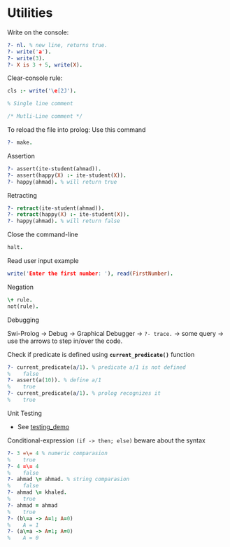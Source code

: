 # Utilities

Write on the console:

```prolog
?- nl. % new line, returns true.
?- write('a').
?- write(3).
?- X is 3 + 5, write(X).
```

Clear-console rule:

```prolog
cls :- write('\e[2J').
```

```prolog
% Single line comment 
```

```prolog
/* Mutli-Line comment */
```

To reload the file into prolog: Use this command
```prolog
?- make.
```

Assertion

```prolog
?- assert(ite-student(ahmad)).
?- assert(happy(X) :- ite-student(X)).
?- happy(ahmad). % will return true
```

Retracting

```prolog
?- retract(ite-student(ahmad)).
?- retract(happy(X) :- ite-student(X)).
?- happy(ahmad). % will return false
```


Close the command-line

```prolog
halt.
```


Read user input example

```prolog
write('Enter the first number: '), read(FirstNumber).
```

Negation

```prolog
\+ rule.
not(rule).

```

Debugging
    
Swi-Prolog -> Debug -> Graphical Debugger -> `?- trace.` -> some query -> use the arrows to step in/over the code.


Check if predicate is defined using **`current_predicate()`** function

```prolog
?- current_predicate(a/1). % predicate a/1 is not defined
%    false
?- assert(a(10)). % define a/1
%    true
?- current_predicate(a/1). % prolog recognizes it
%    true
```

Unit Testing

- See [testing_demo](/testing_demo)

Conditional-expression `(if -> then; else)` beware about the syntax

```prolog
?- 3 =\= 4 % numeric comparasion
%    true
?- 4 =\= 4
%    false
?- ahmad \= ahmad. % string comparasion
%    false
?- ahmad \= khaled.
%    true
?- ahmad = ahmad
%    true
?- (b\=a -> A=1; A=0)
%    A = 1
?- (a\=a -> A=1; A=0)
%    A = 0
```
